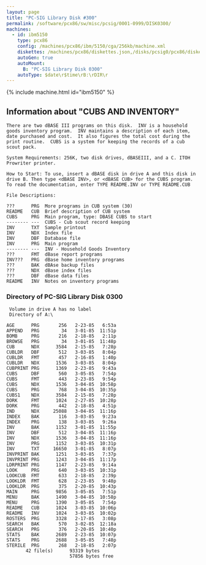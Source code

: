 ```yaml
---
layout: page
title: "PC-SIG Library Disk #300"
permalink: /software/pcx86/sw/misc/pcsig/0001-0999/DISK0300/
machines:
  - id: ibm5150
    type: pcx86
    config: /machines/pcx86/ibm/5150/cga/256kb/machine.xml
    diskettes: /machines/pcx86/diskettes.json,/disks/pcsig0/pcx86/diskettes.json
    autoGen: true
    autoMount:
      B: "PC-SIG Library Disk 0300"
    autoType: $date\r$time\rB:\rDIR\r
---
```


{% include machine.html id="ibm5150" %}

## Information about "CUBS AND INVENTORY"

    There are two dBASE III programs on this disk.  INV is a household
    goods inventory program.  INV maintains a description of each item,
    date purchased and cost.  It also figures the total cost during the
    print routine.  CUBS is a system for keeping the records of a cub
    scout pack.
    
    System Requirements: 256K, two disk drives, dBASEIII, and a C. ITOH
    Prowriter printer.
    
    How to Start: To use, insert a dBASE disk in drive A and this disk in
    drive B. Then type <dBASE INV>, or <dBASE CUB> for the CUBS program.
    To read the documentation, enter TYPE README.INV or TYPE README.CUB
    
    File Descriptions:
    
    ???      PRG  More programs in CUB system (30)
    README   CUB  Brief description of CUB system
    CUBS     PRG  Main program, type: DBASE CUBS to start
    -------- ---  CUBS - Cub scout record keeping
    INV      TXT  Sample printout
    INV      NDX  Index file
    INV      DBF  Database file
    INV      PRG  Main program
    -------- ---  INV - Household Goods Inventory
    ???      FMT  dBase report programs
    INV???   PRG  dBase home inventory programs
    ???      BAK  dBAse backup files
    ???      NDX  dBase index files
    ???      DBF  dBase data files
    README   INV  Notes on inventory programs

### Directory of PC-SIG Library Disk 0300

     Volume in drive A has no label
     Directory of A:\

    AGE      PRG       256   2-23-85   6:53a
    APPEND   PRG        34   3-01-85  11:51p
    BOMB     PRG       216   2-18-85   2:11p
    BROWSE   PRG        34   3-01-85  11:48p
    CUB      NDX      3584   2-15-85   7:28p
    CUBLDR   DBF       512   3-03-85   8:04p
    CUBLDR   FMT       457   2-16-85   1:40p
    CUBLDR   NDX      1536   3-03-85   8:04p
    CUBPRINT PRG      1369   2-23-85   9:43a
    CUBS     DBF       560   3-05-85   7:54p
    CUBS     FMT       443   2-23-85   9:54p
    CUBS     NDX      1536   3-04-85  10:58p
    CUBS     PRG       768   3-04-85  10:35p
    CUBS1    NDX      3584   2-15-85   7:28p
    DORK     FMT      1024   2-27-85  10:28p
    DORK     PRG       442   2-18-85   4:51p
    IND      NDX     25088   3-04-85  11:16p
    INDEX    BAK       116   3-03-85   9:23a
    INDEX    PRG       138   3-03-85   9:26a
    INV      BAK      1152   3-01-85  11:55p
    INV      DBF       512   3-04-85  11:16p
    INV      NDX      1536   3-04-85  11:16p
    INV      PRG      1152   3-03-85  10:31p
    INV      TXT     16650   3-01-85   8:07p
    INVPRINT BAK      1251   3-03-85   7:37p
    INVPRINT PRG      1243   3-04-85  11:17p
    LDRPRINT PRG      1147   2-23-85   9:14a
    LOOK     PRG       640   3-03-85  10:31p
    LOOKCUB  FMT       633   2-18-85   2:39p
    LOOKLDR  FMT       628   2-23-85   9:48p
    LOOKLDR  PRG       375   2-20-85  10:43p
    MAIN     PRG      9856   3-05-85   7:51p
    MENU     BAK      1490   3-04-85  10:58p
    MENU     PRG      1390   3-05-85   7:54p
    README   CUB      1024   3-03-85  10:06p
    README   INV      1024   3-03-85  10:02p
    ROSTERS  PRG      3328   2-17-85   3:08p
    SEARCH   BAK       570   3-02-85  12:18a
    SEARCH   PRG       376   2-20-85  10:40p
    STATS    BAK      2689   2-23-85  10:07p
    STATS    PRG      2688   3-05-85   7:48p
    STERILE  PRG       268   2-18-85   2:07p
           42 file(s)      93319 bytes
                           57856 bytes free
